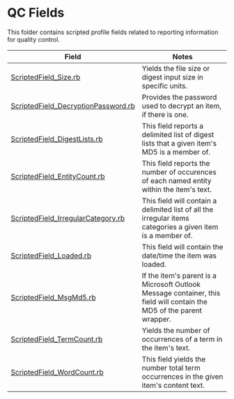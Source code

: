 QC Fields
============================

This folder contains scripted profile fields related to reporting information for quality control.

| Field | Notes |
|-------|-------|
| [ScriptedField_Size.rb][ScriptedField_Size] | Yields the file size or digest input size in specific units. |
| [ScriptedField_DecryptionPassword.rb][ScriptedField_DecryptionPassword] | Provides the password used to decrypt an item, if there is one. |
| [ScriptedField_DigestLists.rb][ScriptedField_DigestLists] | This field reports a delimited list of digest lists that a given item's MD5 is a member of.|
| [ScriptedField_EntityCount.rb][ScriptedField_EntityCount] | This field reports the number of occurences of each named entity within the item's text.|
| [ScriptedField_IrregularCategory.rb][ScriptedField_IrregularCategory] | This field will contain a delimited list of all the irregular items categories a given item is a member of.|
| [ScriptedField_Loaded.rb][ScriptedField_Loaded] | This field will contain the date/time the item was loaded.|
| [ScriptedField_MsgMd5.rb][ScriptedField_MsgMd5] | If the item's parent is a Microsoft Outlook Message container, this field will contain the MD5 of the parent wrapper.|
| [ScriptedField_TermCount.rb][ScriptedField_TermCount] | Yields the number of occurrences of a term in the item's text. |
| [ScriptedField_WordCount.rb][ScriptedField_WordCount] | This field yields the number total term occurrences in the given item's content text.|

[ScriptedField_Size]: https://github.com/Nuix/Scripted-Metadata-Profile-Fields/blob/master/Ruby/QC/ScriptedField_Size.rb
[ScriptedField_DecryptionPassword]: https://github.com/Nuix/Scripted-Metadata-Profile-Fields/blob/master/Ruby/QC/ScriptedField_DecryptionPassword.rb
[ScriptedField_DigestLists]: https://github.com/Nuix/Scripted-Metadata-Profile-Fields/blob/master/Ruby/QC/ScriptedField_DigestLists.rb
[ScriptedField_EntityCount]: https://github.com/Nuix/Scripted-Metadata-Profile-Fields/blob/master/Ruby/QC/ScriptedField_EntityCount.rb
[ScriptedField_IrregularCategory]: https://github.com/Nuix/Scripted-Metadata-Profile-Fields/blob/master/Ruby/QC/ScriptedField_IrregularCategory.rb
[ScriptedField_Loaded]: https://github.com/Nuix/Scripted-Metadata-Profile-Fields/blob/master/Ruby/QC/ScriptedField_Loaded.rb
[ScriptedField_MsgMd5]: https://github.com/Nuix/Scripted-Metadata-Profile-Fields/blob/master/Ruby/QC/ScriptedField_MsgMd5.rb
[ScriptedField_TermCount]: https://github.com/Nuix/Scripted-Metadata-Profile-Fields/blob/master/Ruby/QC/ScriptedField_TermCount.rb
[ScriptedField_WordCount]: https://github.com/Nuix/Scripted-Metadata-Profile-Fields/blob/master/Ruby/QC/ScriptedField_WordCount.rb

